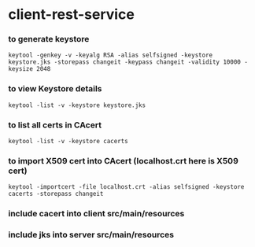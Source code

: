 # client-rest-service

### to generate keystore
```
keytool -genkey -v -keyalg RSA -alias selfsigned -keystore keystore.jks -storepass changeit -keypass changeit -validity 10000 -keysize 2048
```
### to view Keystore details
```
keytool -list -v -keystore keystore.jks
```
### to list all certs in CAcert
```
keytool -list -v -keystore cacerts
```
### to import X509 cert into CAcert (localhost.crt here is X509 cert)
```
keytool -importcert -file localhost.crt -alias selfsigned -keystore cacerts -storepass changeit
```
### include cacert into client src/main/resources

### include jks into server src/main/resources
